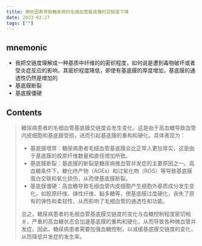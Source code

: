 ```yaml
---
title: 哪些因素导致糖尿病时毛细血管基底膜的交链度下降
date: 2023-02-27
tags: [""]
--- 
```

## mnemonic
- 我把交链度理解成一种基质中纤维的的密织程度，如何说是遭到毒物破坏或者受炎症反应的影响，其密织程度降低，即使有基底膜的厚度增加，基底膜的通透性仍然是增加的
- 基底膜断裂
- 基底膜僵硬
## Contents

<blockquote> 
  糖尿病患者的毛细血管基底膜交链度会发生变化，这是由于高血糖导致血管内皮细胞和基底膜受损，进而引起基底膜的重构和硬化。具体表现为：
<ul>
<li>
 基底膜增厚：糖尿病患者毛细血管基底膜会比正常人更加厚实，这是由于基底膜的胶原纤维数量和直径增加所致。
</li>
 <li>
 基底膜断裂：基底膜的断裂是糖尿病微血管并发症的主要原因之一。高血糖条件下，糖化终产物（AGEs）和过氧化物（ROS）等导致基底膜蛋白交联和氧化损伤，从而使基底膜断裂。
 </li>
 <li>
 基底膜僵硬：高血糖导致毛细血管内皮细胞产生细胞外基质成分发生变化，如胶原纤维、弹性纤维、黏多糖等，使基底膜过度硬化，丧失了原有的弹性和柔韧性，从而影响了毛细血管的通透性和功能。
 </li>
</ul>
总之，糖尿病患者的毛细血管基底膜交链度的变化与血糖控制程度密切相关，严重的高血糖状态会加速基底膜的重构和硬化，从而导致各种微血管并发症。因此，糖尿病患者需要加强血糖控制，以减缓基底膜交链度的变化，从而降低并发症的发生率。
</blockquote>


